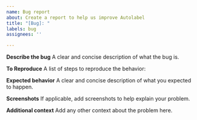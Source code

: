 ```yaml
---
name: Bug report
about: Create a report to help us improve Autolabel
title: "[Bug]: "
labels: bug
assignees: ''

---
```


**Describe the bug**
A clear and concise description of what the bug is.

**To Reproduce**
A list of steps to reproduce the behavior:

**Expected behavior**
A clear and concise description of what you expected to happen.

**Screenshots**
If applicable, add screenshots to help explain your problem.

**Additional context**
Add any other context about the problem here.
